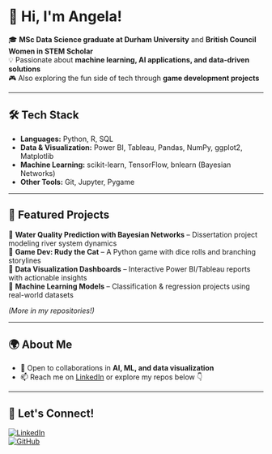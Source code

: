 # 👋 Hi, I'm Angela!  

🎓 **MSc Data Science graduate at Durham University** and **British Council Women in STEM Scholar**  
💡 Passionate about **machine learning, AI applications, and data-driven solutions**  
🎮 Also exploring the fun side of tech through **game development projects**  

---

## 🛠️ Tech Stack  
- **Languages:** Python, R, SQL  
- **Data & Visualization:** Power BI, Tableau, Pandas, NumPy, ggplot2, Matplotlib  
- **Machine Learning:** scikit-learn, TensorFlow, bnlearn (Bayesian Networks)  
- **Other Tools:** Git, Jupyter, Pygame  

---

## 📂 Featured Projects  
🔹 **Water Quality Prediction with Bayesian Networks** – Dissertation project modeling river system dynamics  
🔹 **Game Dev: Rudy the Cat** – A Python game with dice rolls and branching storylines  
🔹 **Data Visualization Dashboards** – Interactive Power BI/Tableau reports with actionable insights  
🔹 **Machine Learning Models** – Classification & regression projects using real-world datasets  

*(More in my repositories!)*  

---

## 🌍 About Me  
- 🤝 Open to collaborations in **AI, ML, and data visualization**  
- 📫 Reach me on [LinkedIn](https://www.linkedin.com/in/angela-hg) or explore my repos below 👇  

---

## 📢 Let's Connect!  
[![LinkedIn](https://img.shields.io/badge/-LinkedIn-blue?style=flat&logo=Linkedin&logoColor=white)](https://www.linkedin.com/in/angela-hg)  
[![GitHub](https://img.shields.io/badge/-GitHub-black?style=flat&logo=github)](https://github.com/angela-hg)  

<!--
**angela-hg/angela-hg** is a ✨ _special_ ✨ repository because its `README.md` (this file) appears on your GitHub profile.

Here are some ideas to get you started:

- 🔭 I’m currently working on ...
- 🌱 I’m currently learning ...
- 👯 I’m looking to collaborate on ...
- 🤔 I’m looking for help with ...
- 💬 Ask me about ...
- 📫 How to reach me: ...
- ⚡ Fun fact: ...
-->
